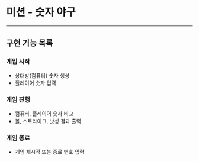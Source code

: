 # 미션 - 숫자 야구

---

## 구현 기능 목록

### 게임 시작

- 상대방(컴퓨터) 숫자 생성
- 플레이어 숫자 입력

### 게임 진행

- 컴퓨터, 플레이어 숫자 비교
- 볼, 스트라이크, 낫싱 결과 출력

### 게임 종료

- 게임 재시작 또는 종료 번호 입력
